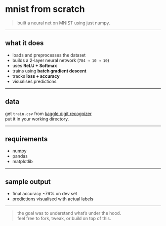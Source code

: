 # mnist from scratch

> built a neural net on MNIST using just numpy.

---

## what it does

- loads and preprocesses the dataset  
- builds a 2-layer neural network (`784 → 10 → 10`)  
- uses **ReLU + Softmax**  
- trains using **batch gradient descent**  
- tracks **loss + accuracy**  
- visualises predictions

---

## data

get `train.csv` from [kaggle digit recognizer](https://www.kaggle.com/competitions/digit-recognizer/data)  
put it in your working directory.

---

## requirements

- numpy  
- pandas  
- matplotlib

---

## sample output

- final accuracy ~76% on dev set  
- predictions visualised with actual labels  

---

> the goal was to understand what’s under the hood.  
> feel free to fork, tweak, or build on top of this.
